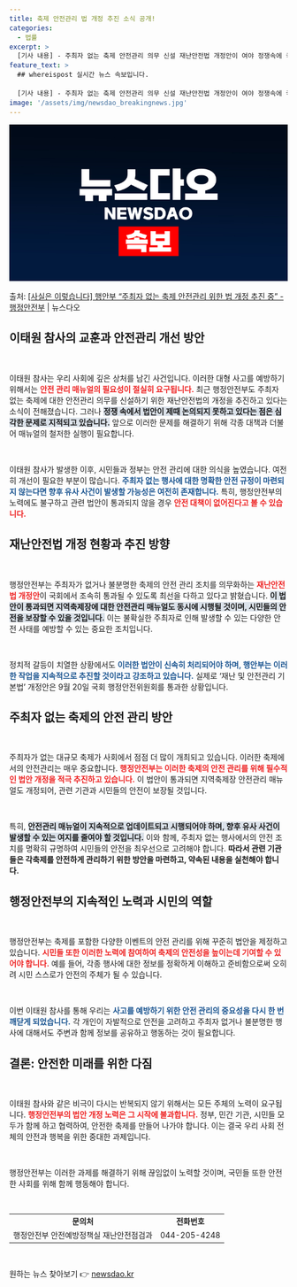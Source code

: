 ```yaml
---
title: 축제 안전관리 법 개정 추진 소식 공개!
categories:
  - 법률
excerpt: >
  [기사 내용] - 주최자 없는 축제 안전관리 의무 신설 재난안전법 개정안이 여야 정쟁속에 국회에서 제대로 논…
feature_text: >
  ## whereispost 실시간 뉴스 속보입니다.

  [기사 내용] - 주최자 없는 축제 안전관리 의무 신설 재난안전법 개정안이 여야 정쟁속에 국회에서 제대로 논…
image: '/assets/img/newsdao_breakingnews.jpg'
---
```


![뉴스다오 속보](/assets/img/newsdao_breakingnews.jpg)

<p>출처: <a href="https://newsdao.kr/2302" rel="dofollow">[사실은 이렇습니다] 행안부 “주최자 없는 축제 안전관리 위한 법 개정 추진 중” - 행정안전부</a> | 뉴스다오</p>

<h2 data-ke-size="size26">이태원 참사의 교훈과 안전관리 개선 방안</h2>

<p data-ke-size="size16">&nbsp;</p>

이태원 참사는 우리 사회에 깊은 상처를 남긴 사건입니다. 이러한 대형 사고를 예방하기 위해서는 <b><span style="color: #ee2323;">안전 관리 매뉴얼의 필요성이 절실히 요구됩니다.</span></b> 최근 행정안전부도 주최자 없는 축제에 대한 안전관리 의무를 신설하기 위한 재난안전법의 개정을 추진하고 있다는 소식이 전해졌습니다. 그러나 <b><span style="background-color: #21538527;">정쟁 속에서 법안이 제때 논의되지 못하고 있다는 점은 심각한 문제로 지적되고 있습니다.</span></b> 앞으로 이러한 문제를 해결하기 위해 각종 대책과 더불어 매뉴얼의 철저한 실행이 필요합니다.

<p data-ke-size="size16">&nbsp;</p>

이태원 참사가 발생한 이후, 시민들과 정부는 안전 관리에 대한 의식을 높였습니다. 여전히 개선이 필요한 부분이 많습니다. <b><span style="color: #1a5490;">주최자 없는 행사에 대한 명확한 안전 규정이 마련되지 않는다면 향후 유사 사건이 발생할 가능성은 여전히 존재합니다.</span></b> 특히, 행정안전부의 노력에도 불구하고 관련 법안이 통과되지 않을 경우 <b><span style="color: #ee2323;">안전 대책이 없어진다고 볼 수 있습니다.</span></b> 

<h2 data-ke-size="size26">재난안전법 개정 현황과 추진 방향</h2>

<p data-ke-size="size16">&nbsp;</p>

행정안전부는 주최자가 없거나 불분명한 축제의 안전 관리 조치를 의무화하는 <b><span style="color: #ee2323;">재난안전법 개정안</span></b>이 국회에서 조속히 통과될 수 있도록 최선을 다하고 있다고 밝혔습니다. <b><span style="background-color: #21538527;">이 법안이 통과되면 지역축제장에 대한 안전관리 매뉴얼도 동시에 시행될 것이며, 시민들의 안전을 보장할 수 있을 것입니다.</span></b> 이는 불확실한 주최자로 인해 발생할 수 있는 다양한 안전 사태를 예방할 수 있는 중요한 조치입니다.

<p data-ke-size="size16">&nbsp;</p>

정치적 갈등이 치열한 상황에서도 <b><span style="color: #1a5490;">이러한 법안이 신속히 처리되어야 하며, 행안부는 이러한 작업을 지속적으로 추진할 것이라고 강조하고 있습니다.</span></b> 실제로 ‘재난 및 안전관리 기본법’ 개정안은 9월 20일 국회 행정안전위원회를 통과한 상황입니다. 

<h2 data-ke-size="size26">주최자 없는 축제의 안전 관리 방안</h2>

<p data-ke-size="size16">&nbsp;</p>

주최자가 없는 대규모 축제가 사회에서 점점 더 많이 개최되고 있습니다. 이러한 축제에서의 안전관리는 매우 중요합니다. <b><span style="color: #ee2323;">행정안전부는 이러한 축제의 안전 관리를 위해 필수적인 법안 개정을 적극 추진하고 있습니다.</span></b> 이 법안이 통과되면 지역축제장 안전관리 매뉴얼도 개정되어, 관련 기관과 시민들의 안전이 보장될 것입니다. 

<p data-ke-size="size16">&nbsp;</p>

특히, <b><span style="background-color: #21538527;">안전관리 매뉴얼이 지속적으로 업데이트되고 시행되어야 하며, 향후 유사 사건이 발생할 수 있는 여지를 줄여야 할 것입니다.</span></b> 이와 함께, 주최자 없는 행사에서의 안전 조치를 명확히 규명하여 시민들의 안전을 최우선으로 고려해야 합니다. **따라서 관련 기관들은 각축제를 안전하게 관리하기 위한 방안을 마련하고, 약속된 내용을 실천해야 합니다.**

<h2 data-ke-size="size26">행정안전부의 지속적인 노력과 시민의 역할</h2>

<p data-ke-size="size16">&nbsp;</p>

행정안전부는 축제를 포함한 다양한 이벤트의 안전 관리를 위해 꾸준히 법안을 제정하고 있습니다. <b><span style="color: #ee2323;">시민들 또한 이러한 노력에 참여하여 축제의 안전성을 높이는데 기여할 수 있어야 합니다.</span></b>  예를 들어, 각종 행사에 대한 정보를 정확하게 이해하고 준비함으로써 오히려 시민 스스로가 안전의 주체가 될 수 있습니다.

<p data-ke-size="size16">&nbsp;</p>

이번 이태원 참사를 통해 우리는 <b><span style="color: #1a5490;">사고를 예방하기 위한 안전 관리의 중요성을 다시 한 번 깨닫게 되었습니다.</span></b> 각 개인이 자발적으로 안전을 고려하고 주최자 없거나 불분명한 행사에 대해서도 주변과 함께 정보를 공유하고 행동하는 것이 필요합니다.

<h2 data-ke-size="size26">결론: 안전한 미래를 위한 다짐</h2>

<p data-ke-size="size16">&nbsp;</p>

이태원 참사와 같은 비극이 다시는 반복되지 않기 위해서는 모든 주체의 노력이 요구됩니다. <b><span style="color: #ee2323;">행정안전부의 법안 개정 노력은 그 시작에 불과합니다.</span></b> 정부, 민간 기관, 시민들 모두가 함께 하고 협력하여, 안전한 축제를 만들어 나가야 합니다. 이는 결국 우리 사회 전체의 안전과 행복을 위한 중대한 과제입니다. 

<p data-ke-size="size16">&nbsp;</p>

행정안전부는 이러한 과제를 해결하기 위해 끊임없이 노력할 것이며, 국민들 또한 안전한 사회를 위해 함께 행동해야 합니다. 

<p data-ke-size="size16">&nbsp;</p>

<table>
<tr>
<td style="text-align: center; height: 17px;"><b>문의처</b></td>
<td style="text-align: center; height: 17px;"><b>전화번호</b></td>
</tr>
<tr>
<td style="text-align: center; height: 17px;">행정안전부 안전예방정책실 재난안전점검과</td>
<td style="text-align: center; height: 17px;">044-205-4248</td>
</tr>
</table>

<p data-ke-size="size16">&nbsp;</p> 

원하는 뉴스 찾아보기 👉 <a href="https://newsdao.kr" rel="dofollow">newsdao.kr</a>


